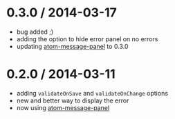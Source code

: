 
0.3.0 / 2014-03-17
==================

 * bug added ;)
 * adding the option to hide error panel on no errors
 * updating [atom-message-panel](https://github.com/tcarlsen/atom-message-panel) to 0.3.0

0.2.0 / 2014-03-11
==================

 * adding `validateOnSave` and `validateOnChange` options
 * new and better way to display the error
 * now using [atom-message-panel](https://github.com/tcarlsen/atom-message-panel)
